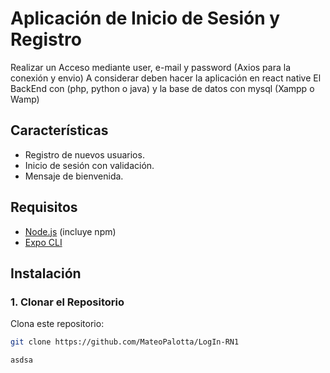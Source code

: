 # Aplicación de Inicio de Sesión y Registro

Realizar un Acceso mediante user, e-mail y password (Axios para la conexión y envio)
A considerar deben hacer la aplicación en react native
El BackEnd con (php, python o java) y la base de datos con mysql (Xampp o Wamp)

## Características

- Registro de nuevos usuarios.
- Inicio de sesión con validación.
- Mensaje de bienvenida.

## Requisitos

- [Node.js](https://nodejs.org/) (incluye npm)
- [Expo CLI](https://docs.expo.dev/get-started/installation/)

## Instalación

### 1. Clonar el Repositorio

Clona este repositorio:

```sh
git clone https://github.com/MateoPalotta/LogIn-RN1

asdsa

